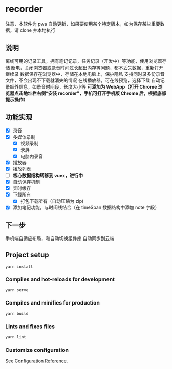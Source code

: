 # recorder

注意，本软件为 pwa 自动更新，如果要使用某个特定版本，如为保存某些重要数据，请 clone 并本地执行

## 说明

离线可用的记录工具，拥有笔记记录，任务记录（开发中）等功能，使用浏览器存储
断电，关闭浏览器或录音时间过长超出内存等问题，都不丢失数据，重新打开继续录
数据保存在浏览器中，存储在本地电脑上，保护隐私
支持同时录多份录音文件，不会出现不下载就消失的情况
在线播放器，可在线预览，选择下载
自动记录额外信息，如录音时间段，长度大小等
**可添加为 WebApp（打开 Chrome 浏览器点击地址栏右侧“安装 recorder"，手机可打开手机版 Chrome 后，根据底部提示操作）**

## 功能实现

- [x] 录音
- [x] 多媒体录制
  - [x] 视频录制
  - [x] 录屏
  - [x] 电脑内录音
- [x] 播放器
- [x] 播放列表
- [ ] **核心数据结构转移到 vuex，进行中**
- [x] 自动保存机制
- [x] 实时缓存
- [x] 下载所有
  - [x] 打包下载所有（自动压缩为 zip)
- [x] 添加笔记功能，与时间线结合（在 timeSpan 数据结构中添加 note 字段）

## 下一步

手机端自适应布局，和自动切换组件库
自动同步到云端

## Project setup

```
yarn install
```

### Compiles and hot-reloads for development

```
yarn serve
```

### Compiles and minifies for production

```
yarn build
```

### Lints and fixes files

```
yarn lint
```

### Customize configuration

See [Configuration Reference](https://cli.vuejs.org/config/).
